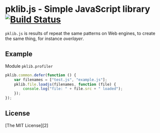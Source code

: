 # pklib.js - Simple JavaScript library [![Build Status](https://secure.travis-ci.org/piecioshka/pklib.js.png?branch=master)](http://travis-ci.org/piecioshka/pklib.js)

`pklib.js` is results of repeat the same patterns on Web engines, to create the same thing, for instance _overlayer_.

## Example

Module `pklib.profiler`

```javascript
pklib.common.defer(function () {
    var filenames = ["test.js", "example.js"];
    pklib.file.loadjs(filenames, function (file) {
        console.log("file: " + file.src + " loaded");
    });
});
```

## License

[The MIT License][2]
